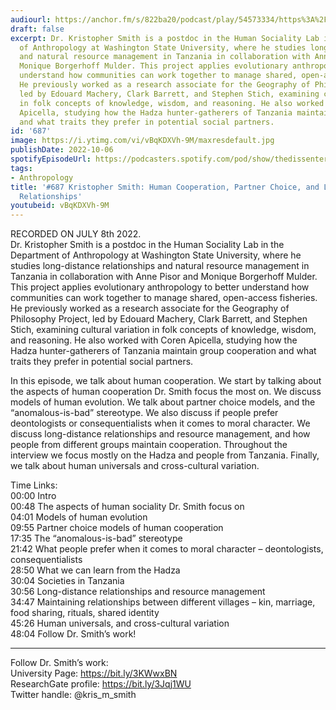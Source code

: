 ```yaml
---
audiourl: https://anchor.fm/s/822ba20/podcast/play/54573334/https%3A%2F%2Fd3ctxlq1ktw2nl.cloudfront.net%2Fstaging%2F2022-6-8%2F6dd7dee1-08fd-8d73-7e52-03a689f772a1.m4a
draft: false
excerpt: Dr. Kristopher Smith is a postdoc in the Human Sociality Lab in the Department
  of Anthropology at Washington State University, where he studies long-distance relationships
  and natural resource management in Tanzania in collaboration with Anne Pisor and
  Monique Borgerhoff Mulder. This project applies evolutionary anthropology to better
  understand how communities can work together to manage shared, open-access fisheries.
  He previously worked as a research associate for the Geography of Philosophy Project,
  led by Edouard Machery, Clark Barrett, and Stephen Stich, examining cultural variation
  in folk concepts of knowledge, wisdom, and reasoning. He also worked with Coren
  Apicella, studying how the Hadza hunter-gatherers of Tanzania maintain group cooperation
  and what traits they prefer in potential social partners.
id: '687'
image: https://i.ytimg.com/vi/vBqKDXVh-9M/maxresdefault.jpg
publishDate: 2022-10-06
spotifyEpisodeUrl: https://podcasters.spotify.com/pod/show/thedissenter/episodes/687-Kristopher-Smith-Human-Cooperation--Partner-Choice--and-Long-Distance-Relationships-e1kvuqm
tags:
- Anthropology
title: '#687 Kristopher Smith: Human Cooperation, Partner Choice, and Long-Distance
  Relationships'
youtubeid: vBqKDXVh-9M
---
```

<div class="timelinks">

RECORDED ON JULY 8th 2022.  
Dr. Kristopher Smith is a postdoc in the Human Sociality Lab in the Department of Anthropology at Washington State University, where he studies long-distance relationships and natural resource management in Tanzania in collaboration with Anne Pisor and Monique Borgerhoff Mulder. This project applies evolutionary anthropology to better understand how communities can work together to manage shared, open-access fisheries. He previously worked as a research associate for the Geography of Philosophy Project, led by Edouard Machery, Clark Barrett, and Stephen Stich, examining cultural variation in folk concepts of knowledge, wisdom, and reasoning. He also worked with Coren Apicella, studying how the Hadza hunter-gatherers of Tanzania maintain group cooperation and what traits they prefer in potential social partners.

In this episode, we talk about human cooperation. We start by talking about the aspects of human cooperation Dr. Smith focus the most on. We discuss models of human evolution. We talk about partner choice models, and the “anomalous-is-bad” stereotype. We also discuss if people prefer deontologists or consequentialists when it comes to moral character. We discuss long-distance relationships and resource management, and how people from different groups maintain cooperation. Throughout the interview we focus mostly on the Hadza and people from Tanzania. Finally, we talk about human universals and cross-cultural variation.

Time Links:  
<time>00:00</time> Intro  
<time>00:48</time> The aspects of human sociality Dr. Smith focus on  
<time>04:01</time> Models of human evolution  
<time>09:55</time> Partner choice models of human cooperation  
<time>17:35</time> The “anomalous-is-bad” stereotype  
<time>21:42</time> What people prefer when it comes to moral character – deontologists, consequentialists  
<time>28:50</time> What we can learn from the Hadza  
<time>30:04</time> Societies in Tanzania  
<time>30:56</time> Long-distance relationships and resource management  
<time>34:47</time> Maintaining relationships between different villages – kin, marriage, food sharing, rituals, shared identity  
<time>45:26</time> Human universals, and cross-cultural variation  
<time>48:04</time> Follow Dr. Smith’s work!

---

Follow Dr. Smith’s work:  
University Page: https://bit.ly/3KWwxBN  
ResearchGate profile: https://bit.ly/3Jqj1WU  
Twitter handle: @kris_m_smith
</div>

